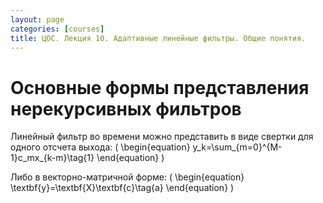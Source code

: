 ```yaml
---
layout: page
categories: [courses]
title: ЦОС. Лекция 10. Адаптивные линейные фильтры. Общие понятия.
---
```


# Основные формы представления нерекурсивных фильтров

Линейный фильтр во времени можно представить в виде свертки для одного отсчета выхода:
\(
\begin{equation}
y_k=\sum_{m=0}^{M-1}c_mx_{k-m}\tag{1}
\end{equation}
\)

Либо в векторно-матричной форме:
\(
\begin{equation}
\textbf{y}=\textbf{X}\textbf{c}\tag{a}
\end{equation}
\)
